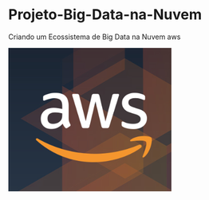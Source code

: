 # Projeto-Big-Data-na-Nuvem
Criando um Ecossistema de Big Data na Nuvem aws

![Descrição da Imagem](assets/image.png)